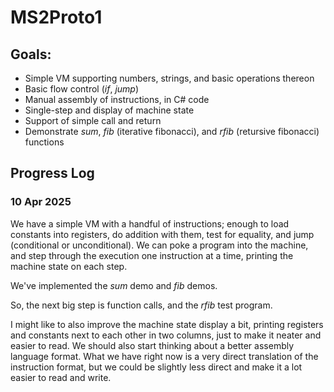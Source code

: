 # MS2Proto1

## Goals:

- Simple VM supporting numbers, strings, and basic operations thereon
- Basic flow control (_if_, _jump_)
- Manual assembly of instructions, in C# code
- Single-step and display of machine state
- Support of simple call and return
- Demonstrate _sum_, _fib_ (iterative fibonacci), and _rfib_ (retursive fibonacci) functions

## Progress Log

### 10 Apr 2025

We have a simple VM with a handful of instructions; enough to load constants into registers, do addition with them,
test for equality, and jump (conditional or unconditional).  We can poke a program into the machine, and step through
the execution one instruction at a time, printing the machine state on each step.

We've implemented the _sum_ demo and _fib_ demos.

So, the next big step is function calls, and the _rfib_ test program.

I might like to also improve the machine state display a bit, printing registers and constants next to each other in two columns, just to make it neater and easier to read.  We should also start thinking about a better assembly language format.
What we have right now is a very direct translation of the instruction format, but we could be slightly less direct and
make it a lot easier to read and write.
